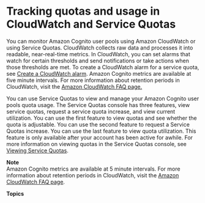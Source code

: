 # Tracking quotas and usage in CloudWatch and Service Quotas<a name="tracking-quotas-and-usage-in-cloud-watch-and-service-quotas"></a>

You can monitor Amazon Cognito user pools using Amazon CloudWatch or using Service Quotas\. CloudWatch collects raw data and processes it into readable, near\-real\-time metrics\. In CloudWatch, you can set alarms that watch for certain thresholds and send notifications or take actions when those thresholds are met\. To create a CloudWatch alarm for a service quota, see [Create a CloudWatch alarm](https://docs.aws.amazon.com/cognito/latest/developerguide/limits.html#create-a-cloud-watch-alarm)\. Amazon Cognito metrics are available at five minute intervals\. For more information about retention periods in CloudWatch, visit the [Amazon CloudWatch FAQ page\.](https://docs.aws.amazon.com/cloudwatch/faqs) 

 You can use Service Quotas to view and manage your Amazon Cognito user pools quota usage\. The Service Quotas console has three features, view service quotas, request a service quota increase, and view current utilization\. You can use the first feature to view quotas and see whether the quota is adjustable\. You can use the second feature to request a Service Quotas increase\. You can use the last feature to view quota utilization\. This feature is only available after your account has been active for awhile\. For more information on viewing quotas in the Service Quotas console, see [Viewing Service Quotas](https://docs.aws.amazon.com/servicequotas/latest/userguide/gs-request-quota.html)\. 

**Note**  
Amazon Cognito metrics are available at 5 minute intervals\. For more information about retention periods in CloudWatch, visit the [Amazon CloudWatch FAQ page](https://docs.aws.amazon.com/cloudwatch/faqs/)\.

**Topics**